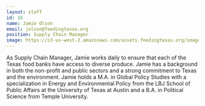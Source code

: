 ```yaml
---
layout: staff
id: 16
name: Jamie Olson
email: jolson@feedingtexas.org
position: Supply Chain Manager
image: https://s3-us-west-2.amazonaws.com/assets.feedingtexas.org/images/staff/jamie-olson.JPG
---
```

As Supply Chain Manager, Jamie works daily to ensure that each of the Texas food banks have access to diverse produce. Jamie has a background in both the non-profit and public sectors and a strong commitment to Texas and the environment. Jamie holds a M.A. in Global Policy Studies with a specialization in Energy and Environmental Policy from the LBJ School of Public Affairs at the University of Texas at Austin and a B.A. in Political Science from Temple University.
